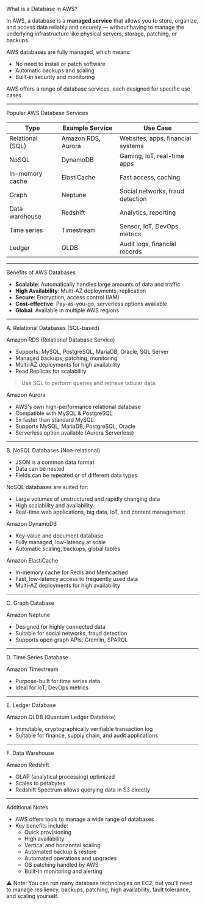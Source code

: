 What is a Database in AWS?

In AWS, a database is a **managed service** that allows you to store, organize, and access data reliably and securely — without having to manage the underlying infrastructure like physical servers, storage, patching, or backups.

AWS databases are fully managed, which means:
- No need to install or patch software  
- Automatic backups and scaling  
- Built-in security and monitoring  

AWS offers a range of database services, each designed for specific use cases.

---

Popular AWS Database Services

| Type             | Example Service    | Use Case                          |
| ---------------- | ------------------ | --------------------------------- |
| Relational (SQL) | Amazon RDS, Aurora | Websites, apps, financial systems |
| NoSQL            | DynamoDB           | Gaming, IoT, real-time apps       |
| In-memory cache  | ElastiCache        | Fast access, caching              |
| Graph            | Neptune            | Social networks, fraud detection  |
| Data warehouse   | Redshift           | Analytics, reporting              |
| Time series      | Timestream         | Sensor, IoT, DevOps metrics       |
| Ledger           | QLDB               | Audit logs, financial records     |

---

Benefits of AWS Databases

- **Scalable**: Automatically handles large amounts of data and traffic  
- **High Availability**: Multi-AZ deployments, replication  
- **Secure**: Encryption, access control (IAM)  
- **Cost-effective**: Pay-as-you-go, serverless options available  
- **Global**: Available in multiple AWS regions  

---

A. Relational Databases (SQL-based)

Amazon RDS (Relational Database Service)
- Supports: MySQL, PostgreSQL, MariaDB, Oracle, SQL Server  
- Managed backups, patching, monitoring  
- Multi-AZ deployments for high availability  
- Read Replicas for scalability  

> Use SQL to perform queries and retrieve tabular data.

Amazon Aurora
- AWS's own high-performance relational database  
- Compatible with MySQL & PostgreSQL  
- 5x faster than standard MySQL  
- Supports MySQL, MariaDB, PostgreSQL, Oracle  
- Serverless option available (Aurora Serverless)

---

B. NoSQL Databases (Non-relational)

- JSON is a common data format  
- Data can be nested  
- Fields can be repeated or of different data types  

NoSQL databases are suited for:
- Large volumes of unstructured and rapidly changing data  
- High scalability and availability  
- Real-time web applications, big data, IoT, and content management  

Amazon DynamoDB
- Key-value and document database  
- Fully managed, low-latency at scale  
- Automatic scaling, backups, global tables  

Amazon ElastiCache
- In-memory cache for Redis and Memcached  
- Fast, low-latency access to frequently used data  
- Multi-AZ deployments for high availability  

---

C. Graph Database

Amazon Neptune
- Designed for highly connected data  
- Suitable for social networks, fraud detection  
- Supports open graph APIs: Gremlin, SPARQL  

---

D. Time Series Database

Amazon Timestream
- Purpose-built for time series data  
- Ideal for IoT, DevOps metrics  

---

E. Ledger Database

Amazon QLDB (Quantum Ledger Database)
- Immutable, cryptographically verifiable transaction log  
- Suitable for finance, supply chain, and audit applications  

---

F. Data Warehouse

Amazon Redshift
- OLAP (analytical processing) optimized  
- Scales to petabytes  
- Redshift Spectrum allows querying data in S3 directly  

---

Additional Notes

- AWS offers tools to manage a wide range of databases
- Key benefits include:
  - Quick provisioning
  - High availability
  - Vertical and horizontal scaling
  - Automated backup & restore
  - Automated operations and upgrades
  - OS patching handled by AWS
  - Built-in monitoring and alerting

 ⚠️ Note: You can run many database technologies on EC2, but you'll need to manage resiliency, backups, patching, high availability, fault tolerance, and scaling yourself.
